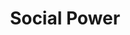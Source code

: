 ---
types: "word"

title: "Social Power"

categories: ['']

tags: ['Social', 'Power']

arabic: 'قوة اجتماعية'

arexps: []

enwords: ['Social Power']

enexps: []

arlexicons: 'ق'

enlexicons: 'S'

authors: ['Ruqayya Roshdy']

translators: ['']

citations: 'تطبيقات الذكاء الاصطناعي في خدمة اللغة العربية'

sources: 'مركز الملك عبدالله بن عبدالعزيز الدولي لخدمة اللغة العربية'

word: "true"

slug: ""
---